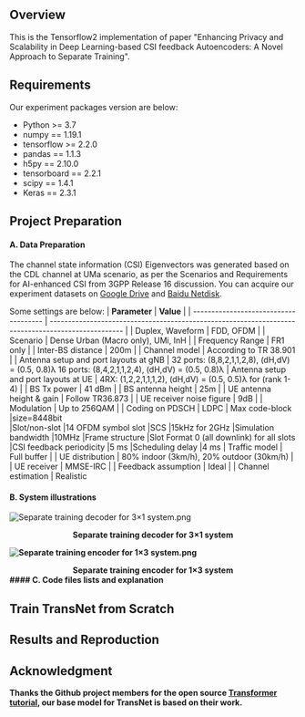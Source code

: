 ## Overview

This is the Tensorflow2 implementation of paper "Enhancing Privacy and Scalability in Deep Learning-based CSI feedback Autoencoders: A  Novel Approach to Separate Training". 
## Requirements

Our experiment packages version are below:
- Python >= 3.7
- numpy == 1.19.1
- tensorflow >= 2.2.0
- pandas == 1.1.3
- h5py == 2.10.0
- tensorboard == 2.2.1
- scipy == 1.4.1
- Keras == 2.3.1

## Project Preparation

#### A. Data Preparation

The channel state information (CSI) Eigenvectors was generated based on the CDL channel at  UMa scenario, as per the Scenarios and Requirements for AI-enhanced CSI from 3GPP Release 16 discussion. You can acquire our experiment datasets on [Google Drive](https://drive.google.com/drive/folders/1_lAMLk_5k1Z8zJQlTr5NRnSD6ACaNRtj?usp=sharing) and [Baidu Netdisk](https://pan.baidu.com/s/1Ggr6gnsXNwzD4ULbwqCmjA).

Some settings are below:
| **Parameter**                         | **Value**                                                                                          |
| ------------------------------------- | -------------------------------------------------------------------------------------------------- |
| Duplex, Waveform                      | FDD, OFDM                                                                                          |
| Scenario                              | Dense Urban (Macro only), UMi, InH                                                                 |
| Frequency Range                       | FR1 only                                                                                           |
| Inter-BS distance                     | 200m                                                                                               |
| Channel model                         | According to TR 38.901                                                                             |
| Antenna setup and port layouts at gNB | 32 ports: (8,8,2,1,1,2,8), (dH,dV) = (0.5, 0.8)λ 16 ports: (8,4,2,1,1,2,4), (dH,dV) = (0.5, 0.8)λ
| Antenna setup and port layouts at UE  | 4RX: (1,2,2,1,1,1,2), (dH,dV) = (0.5, 0.5)λ for (rank 1-4)                                         |
| BS Tx power                           | 41 dBm                                                                                             |
| BS antenna height                     | 25m                                                                                                |
| UE antenna height & gain              | Follow TR36.873                                                                                    |
| UE receiver noise figure              | 9dB                                                                                                |
| Modulation                            | Up to 256QAM                                                                                       |
| Coding on PDSCH                       | LDPC
| Max code-block                        |size=8448bit  
|Slot/non-slot                          |14 OFDM symbol slot
|SCS                                    |15kHz for 2GHz
|Simulation bandwidth                   |10MHz
|Frame structure                        |Slot Format 0 (all downlink) for all slots
|CSI feedback periodicity               |5 ms
|Scheduling delay                       |4 ms
| Traffic model                         | Full buffer                                                                                        |
| UE distribution                       | 80% indoor (3km/h), 20% outdoor (30km/h)                                                           |
| UE receiver                           | MMSE-IRC                                                                                           |
| Feedback assumption                   | Ideal                                                                                              |
| Channel estimation                    | Realistic

#### B. System illustrations
![Separate training decoder for 3×1 system.png](https://github.com/xls318027/CSI-Separate-training/blob/a1eb15aa653c8280666afeaad82e33d29ade33cc/Separate%20training%20decoder%20for%203%C3%971%20system.png)

<center> <b>Separate training decoder for 3×1 system<b> </center>
  
![Separate training encoder for 1×3 system.png](https://github.com/xls318027/CSI-Separate-training/blob/ca494729b3de4e39d64bbd0553b1e86897a30172/Separate%20training%20encoder%20for%201%C3%973%20system.png)
<center> <b>Separate training encoder for 1×3 system<b> </center>
#### C. Code files lists and explanation



## Train TransNet from Scratch


## Results and Reproduction




## Acknowledgment



Thanks  the Github project members for the open source [Transformer tutorial](https://github.com/datawhalechina/Learn-NLP-with-Transformers), our base model for TransNet is based on their work.
